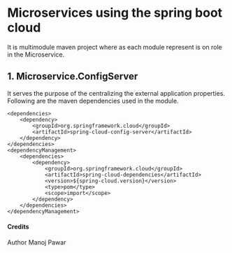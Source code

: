 # Microservices using the spring boot cloud

It is multimodule maven project where as each module represent is on role in the Microservice.

## 1. Microservice.ConfigServer
It serves the purpose of the centralizing the external application properties. Following are the maven dependencies used in the module.

```
<dependencies>
	<dependency>
		<groupId>org.springframework.cloud</groupId>
		<artifactId>spring-cloud-config-server</artifactId>
	</dependency>
</dependencies>
<dependencyManagement>
	<dependencies>
		<dependency>
			<groupId>org.springframework.cloud</groupId>
			<artifactId>spring-cloud-dependencies</artifactId>
			<version>${spring-cloud.version}</version>
			<type>pom</type>
			<scope>import</scope>
		</dependency>
	</dependencies>
</dependencyManagement>
```

#### Credits
Author Manoj Pawar
